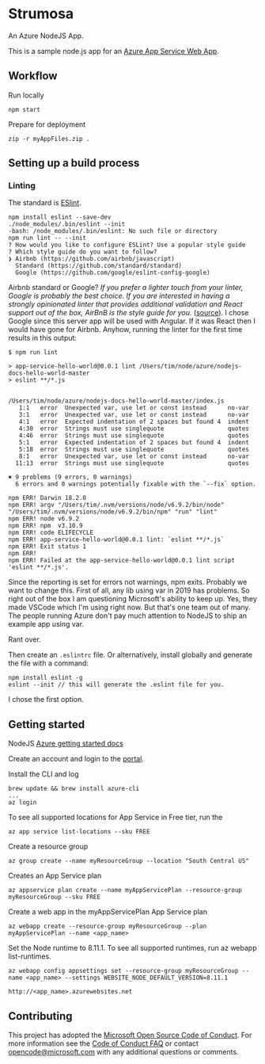 # Strumosa

An Azure NodeJS App.

This is a sample node.js app for an [Azure App Service Web App](https://docs.microsoft.com/azure/app-service-web).


## Workflow

Run locally
```
npm start
```


Prepare for deployment
```
zip -r myAppFiles.zip .
```

## Setting up a build process

### Linting

The standard is [ESlint](https://eslint.org/docs/developer-guide/nodejs-api).

```
npm install eslint --save-dev
./node_modules/.bin/eslint --init
-bash: /node_modules/.bin/eslint: No such file or directory
npm run lint -- --init
? How would you like to configure ESLint? Use a popular style guide
? Which style guide do you want to follow? 
❯ Airbnb (https://github.com/airbnb/javascript) 
  Standard (https://github.com/standard/standard) 
  Google (https://github.com/google/eslint-config-google) 
```
Airbnb standard or Google?
*If you prefer a lighter touch from your linter, Google is probably the best choice. If you are interested in having a strongly opinionated linter that provides additional validation and React support out of the box, AirBnB is the style guide for you.* ([source](https://medium.com/@uistephen/style-guides-for-linting-ecmascript-2015-eslint-common-google-airbnb-6c25fd3dff0)).
I chose Google since this server app will be used with Angular.  If it was React then I would have gone for Airbnb.  Anyhow, running the linter for the first time results in this output:
```
$ npm run lint

> app-service-hello-world@0.0.1 lint /Users/tim/node/azure/nodejs-docs-hello-world-master
> eslint **/*.js


/Users/tim/node/azure/nodejs-docs-hello-world-master/index.js
   1:1   error  Unexpected var, use let or const instead      no-var
   3:1   error  Unexpected var, use let or const instead      no-var
   4:1   error  Expected indentation of 2 spaces but found 4  indent
   4:30  error  Strings must use singlequote                  quotes
   4:46  error  Strings must use singlequote                  quotes
   5:1   error  Expected indentation of 2 spaces but found 4  indent
   5:18  error  Strings must use singlequote                  quotes
   8:1   error  Unexpected var, use let or const instead      no-var
  11:13  error  Strings must use singlequote                  quotes

✖ 9 problems (9 errors, 0 warnings)
  6 errors and 0 warnings potentially fixable with the `--fix` option.

npm ERR! Darwin 18.2.0
npm ERR! argv "/Users/tim/.nvm/versions/node/v6.9.2/bin/node" "/Users/tim/.nvm/versions/node/v6.9.2/bin/npm" "run" "lint"
npm ERR! node v6.9.2
npm ERR! npm  v3.10.9
npm ERR! code ELIFECYCLE
npm ERR! app-service-hello-world@0.0.1 lint: `eslint **/*.js`
npm ERR! Exit status 1
npm ERR! 
npm ERR! Failed at the app-service-hello-world@0.0.1 lint script 'eslint **/*.js'.
```

Since the reporting is set for errors not warnings, npm exits.  Probably we want to change this.
First of all, any lib using var in 2019 has problems.  So right out of the box I am questioning Microsoft's ability to keep up.  Yes, they made VSCode which I'm using right now.  But that's one team out of many.  The people running Azure don't pay much attention to NodeJS to ship an example app using var.

Rant over.

Then create an ```.eslintrc``` file.  Or alternatively, install globally and generate the file with a command:
```
npm install eslint -g
eslint --init // this will generate the .eslint file for you.
```

I chose the first option.


## Getting started

NodeJS [Azure getting started docs](https://docs.microsoft.com/en-us/azure/app-service/app-service-web-get-started-nodejs)

Create an account and login to the [portal](https://portal.azure.com).

Install the CLI and log
```
brew update && brew install azure-cli
...
az login
```

To see all supported locations for App Service in Free tier, run the 
```
az app service list-locations --sku FREE
```

Create a resource group
```
az group create --name myResourceGroup --location "South Central US"
```

Creates an App Service plan
```
az appservice plan create --name myAppServicePlan --resource-group myResourceGroup --sku FREE
```

Create a web app in the myAppServicePlan App Service plan 
```
az webapp create --resource-group myResourceGroup --plan myAppServicePlan --name <app_name>
```

Set the Node runtime to 8.11.1. To see all supported runtimes, run az webapp list-runtimes.
```
az webapp config appsettings set --resource-group myResourceGroup --name <app_name> --settings WEBSITE_NODE_DEFAULT_VERSION=8.11.1
```

```
http://<app_name>.azurewebsites.net
```




## Contributing

This project has adopted the [Microsoft Open Source Code of Conduct](https://opensource.microsoft.com/codeofconduct/). For more information see the [Code of Conduct FAQ](https://opensource.microsoft.com/codeofconduct/faq/) or contact [opencode@microsoft.com](mailto:opencode@microsoft.com) with any additional questions or comments.
